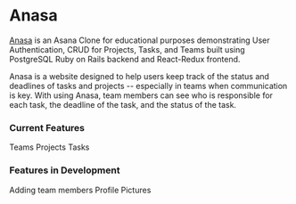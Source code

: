 # Anasa
[Anasa](https://anasa-rh.herokuapp.com/) is an Asana Clone for educational purposes demonstrating User Authentication, CRUD for Projects, Tasks, and Teams built using PostgreSQL Ruby on Rails backend and React-Redux frontend.

Anasa is a website designed to help users keep track of the status and deadlines of tasks and projects -- especially in teams when communication is key. With using Anasa, team members can see who is responsible for each task, the deadline of the task, and the status of the task.


### Current Features
Teams
Projects
Tasks

### Features in Development
Adding team members
Profile Pictures
